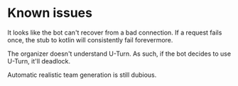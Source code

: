 # Known issues

It looks like the bot can't recover from a bad connection. If a request fails once,
the stub to kotlin will consistently fail forevermore.

The organizer doesn't understand U-Turn. As such, if the bot decides to use
U-Turn, it'll deadlock.

Automatic realistic team generation is still dubious.